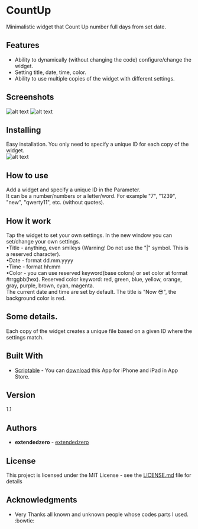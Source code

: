 # CountUp
Minimalistic widget that Count Up number full days from set date.

## Features
- Ability to dynamically (without changing the code) configure/change the widget.  
- Setting title, date, time, color.  
- Ability to use multiple copies of the widget with different settings. 

## Screenshots
![alt text](https://github.com/extendedzero/Scriptable-IOS-Widget/blob/02beeca6baaf0afa35d3b708260b5ec9c9f2c6eb/CountUp/preview_1.png)
![alt text](https://github.com/extendedzero/Scriptable-IOS-Widget/blob/02beeca6baaf0afa35d3b708260b5ec9c9f2c6eb/CountUp/preview_2.png)

## Installing
Easy installation. You only need to specify a unique ID for each copy of the widget.  
![alt text](https://github.com/extendedzero/Scriptable-IOS-Widget/blob/7be1a427209c64a07352a403339f31ee483b72e4/CountUp/preview_3.png)

## How to use
Add a widget and specify a unique ID in the Parameter.  
It can be a number/numbers or a letter/word. For example "7", "1239", "new", "qwerty11", etc. (without quotes).

## How it work
Tap the widget to set your own settings. In the new window you can set/change your own settings.  
•Title - anything, even smileys (Warning!  Do not use the "|" symbol. This is a reserved character).  
•Date - format dd.mm.yyyy  
•Time - format hh:mm  
•Color - you can use reserved keyword(base colors) or set color at format #rrggbb(hex). Reserved color keyword: red, green, blue, yellow, orange, gray, purple, brown, cyan, magenta.  
The current date and time are set by default. The title is "Now 😎", the background color is red.

## Some details. 
Each copy of the widget creates a unique file based on a given ID where the settings match.

## Built With
* [Scriptabl‪e‬](https://apps.apple.com/ru/app/scriptable/id1405459188) - You can [download](https://apps.apple.com/ru/app/scriptable/id1405459188) this App for iPhone and iPad in App Store. 

## Version
1.1

## Authors
* **extendedzero** - [extendedzero](https://github.com/extendedzero)

## License
This project is licensed under the MIT License - see the [LICENSE.md](LICENSE.md) file for details

## Acknowledgments
* Very Thanks all known and unknown people whose codes parts I used. :bowtie: 
